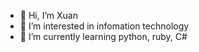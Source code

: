 - 👋 Hi, I’m Xuan
- 👀 I’m interested in infomation technology
- 🌱 I’m currently learning python, ruby, C#

